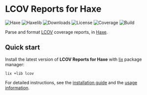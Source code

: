 # LCOV Reports for Haxe
![Haxe](https://badgen.net/badge/haxe/%3E%3D4.2.0/green) ![Haxelib](https://badgen.net/haxelib/v/lcov) ![Downloads](https://badgen.net/haxelib/d/lcov) ![License](https://badgen.net/badge/license/MIT/blue) ![Coverage](https://badgen.net/coveralls/c/github/cedx/lcov.hx/main) ![Build](https://badgen.net/github/checks/cedx/lcov.hx/main)

Parse and format [LCOV](http://ltp.sourceforge.net/coverage/lcov.php) coverage reports, in [Haxe](https://haxe.org).

## Quick start
Install the latest version of **LCOV Reports for Haxe** with [lix](https://github.com/lix-pm/lix.client) package manager:

```shell
lix +lib lcov
```

For detailed instructions, see the [installation guide](installation.md) and the [usage information](usage.md).
